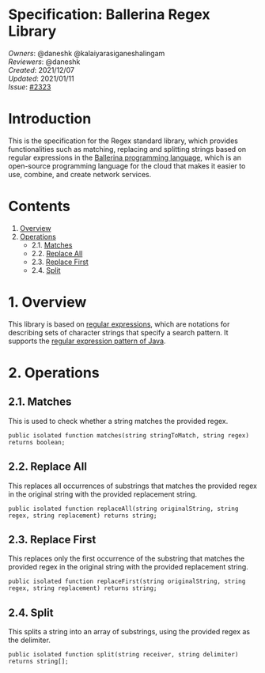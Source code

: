 # Specification: Ballerina Regex Library

_Owners_: @daneshk @kalaiyarasiganeshalingam  
_Reviewers_: @daneshk  
_Created_: 2021/12/07   
_Updated_: 2021/01/11  
_Issue_: [#2323](https://github.com/ballerina-platform/ballerina-standard-library/issues/2323)

# Introduction
This is the specification for the Regex standard library, which provides functionalities such as matching, 
replacing and splitting strings based on regular expressions in the 
[Ballerina programming language](https://ballerina.io/), which is an open-source programming language for the cloud that
makes it easier to use, combine, and create network services.

# Contents
1. [Overview](#1-overview)
2. [Operations](#2-operations)
    * 2.1. [Matches](#21-matches)
    * 2.2. [Replace All](#22-replace-all)
    * 2.3. [Replace First](#23-replace-first)
    * 2.4. [Split](#24-split)

# 1. Overview
This library is based on [regular expressions](https://en.wikipedia.org/wiki/Regular_expression), which are notations 
for describing sets of character strings that specify a search pattern. It supports the [regular expression pattern of Java](https://docs.oracle.com/en/java/javase/11/docs/api/java.base/java/util/regex/Pattern.html#sum).

# 2. Operations

## 2.1. Matches
This is used to check whether a string matches the provided regex.
```ballerina
public isolated function matches(string stringToMatch, string regex) returns boolean;
```

## 2.2. Replace All
This replaces all occurrences of substrings that matches the provided regex in the original string with the provided
replacement string.
```ballerina
public isolated function replaceAll(string originalString, string regex, string replacement) returns string;
```

## 2.3. Replace First
This replaces only the first occurrence of the substring that matches the provided regex in the original string with 
the provided replacement string.
```ballerina
public isolated function replaceFirst(string originalString, string regex, string replacement) returns string;
```

## 2.4. Split
This splits a string into an array of substrings, using the provided regex as the delimiter.
```ballerina
public isolated function split(string receiver, string delimiter) returns string[];
```
